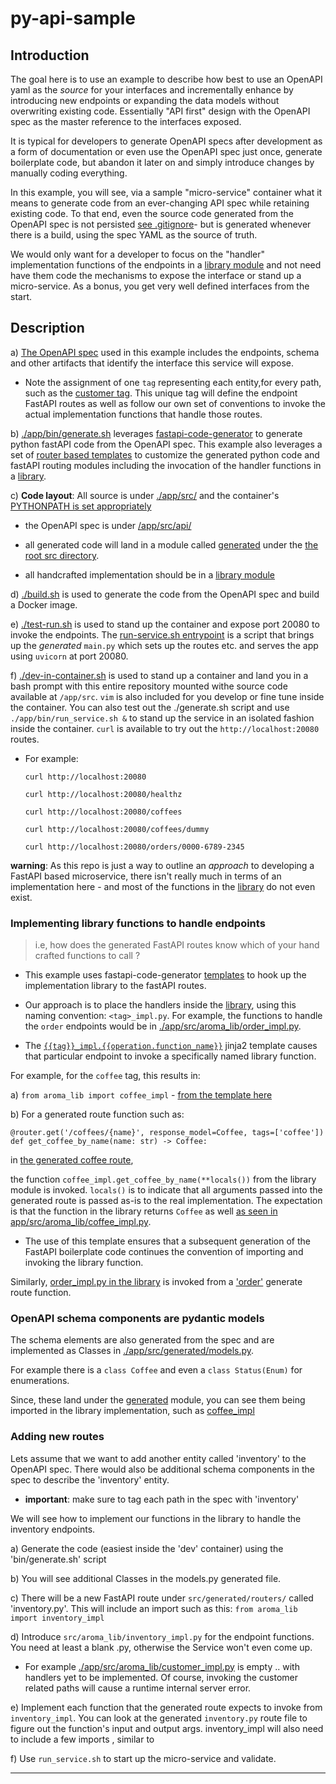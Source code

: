 # py-api-sample

## Introduction

The goal here is to use an example to describe how best to use an OpenAPI yaml as the _source_ for your interfaces and incrementally enhance by introducing new endpoints or expanding the data models without overwriting existing code. Essentially "API first" design with the OpenAPI spec as the master reference to the interfaces exposed.

It is typical for developers to generate OpenAPI specs after development as a form of documentation or even use the OpenAPI spec just once, generate boilerplate code, but abandon it later on and simply introduce changes by manually coding everything. 

In this example, you will see, via a sample "micro-service" container  what it means to generate code from  an ever-changing API spec while retaining existing code. To that end, even the source code generated from the OpenAPI spec is not persisted [see .gitignore](.gitignore)- but is generated whenever there is a build, using the spec YAML as the source of truth. 

We would only want for a developer to focus on the "handler" implementation functions of the endpoints in a [library module](./app/src/aroma_lib/) and not need have them code the mechanisms to expose the interface or stand up a micro-service. As a bonus, you get very well defined interfaces from the start.


## Description 

a) [The OpenAPI spec](./app/src/api/aroma-api.yaml) used in this example includes the endpoints, schema and other artifacts that identify the interface this service will expose.
-  Note the assignment of one `tag` representing each entity,for every path, such as the [customer tag](./app/src/api/aroma-api.yaml#L95). This unique tag will define the endpoint FastAPI routes as well as follow our own set of conventions to invoke the actual implementation functions that handle those routes.

b) [./app/bin/generate.sh](./app/bin/generate.sh) leverages [fastapi-code-generator](https://github.com/koxudaxi/fastapi-code-generator) to generate python fastAPI code from the OpenAPI spec. This example also leverages a set of [router based templates](./app/src/api/templates) to customize the generated python code and fastAPI routing modules including the invocation of the handler functions in a [library](./app/src/aroma_lib).

c) **Code layout**: All source is under [./app/src/](./app/src) and the container's [PYTHONPATH is set appropriately](./Dockerfile#L14)

- the OpenAPI spec is under [/app/src/api/](./app/src/api/)

- all generated code will land in a module called [generated](./app/src/generated/) under the [the root src directory](./app/src). 

- all handcrafted implementation should be in a [library module](./app/src/aroma_lib/)

d) [./build.sh](./build.sh) is used to generate the code from the OpenAPI spec and build a Docker image.

e) [./test-run.sh](./test-run.sh) is used to stand up the container and expose port 20080 to invoke the endpoints. The [run-service.sh entrypoint](./app/bin/run_service.sh) is a script that brings up the _generated_ `main.py` which sets up the routes etc. and serves the app using  `uvicorn` at port 20080.

f) [./dev-in-container.sh](./dev-in-container.sh) is used to stand up a container and land you in a bash prompt with this entire repository mounted withe source code available at `/app/src`. `vim` is also included for you develop or fine tune inside the container. You can also test out the ./generate.sh script and use `./app/bin/run_service.sh &` to stand up the service in an isolated fashion inside the container. `curl` is available to try out the `http://localhost:20080` routes.  

- For example:  

    `curl http://localhost:20080` 

    `curl http://localhost:20080/healthz` 

    `curl http://localhost:20080/coffees` 

    `curl http://localhost:20080/coffees/dummy` 

    `curl http://localhost:20080/orders/0000-6789-2345`

**warning**: As this repo is just a way to outline an _approach_ to developing a FastAPI based microservice, there isn't really much in terms of an implementation here - and most of the functions in the [library](./app/src/aroma_lib) do not even exist.

### Implementing library functions to handle endpoints

> i.e, how does the generated FastAPI routes know which of your hand crafted functions to call ?

- This example uses fastapi-code-generator [templates](./app/src/api/templates) to hook up the implementation library to the fastAPI routes.

- Our approach is to place the handlers inside the [library](./app/src/aroma_lib), using this naming convention: `<tag>_impl.py`. For example, the functions to handle the `order` endpoints would be in [./app/src/aroma_lib/order_impl.py](./app/src/aroma_lib/order_impl.py).

- The [`{{tag}}_impl.{{operation.function_name}}`](./app/src/api/templates/routers.jinja2#L46) jinja2 template causes that particular endpoint to invoke a specifically named library function.

For example, for the `coffee` tag, this results in:

a) `from aroma_lib import coffee_impl`  - [from the template here](./app/src/api/templates/routers.jinja2#L11)

b) For a generated route function such as:

```
@router.get('/coffees/{name}', response_model=Coffee, tags=['coffee'])
def get_coffee_by_name(name: str) -> Coffee:
```

in [the generated coffee route](./app/src/generated/routers/coffee.py), 

the function `coffee_impl.get_coffee_by_name(**locals())` from the library module is invoked. `locals()` is to indicate that all arguments passed into the generated route is passed as-is to the real implementation.  The expectation is that the function in the library returns `Coffee` as well [as seen in app/src/aroma_lib/coffee_impl.py](./app/src/aroma_lib/coffee_impl.py#L39). 

- The use of this template ensures that a subsequent generation of the FastAPI boilerplate code continues the convention of importing and invoking the library function.

Similarly,  [order_impl.py in the library](https://github.com/sriramsrinivasangmail/py-api-sample/blob/main/app/src/aroma_lib/order_impl.py#L6) is invoked from a ['order'](./app/src/generated/routers/order.py) generate route function.

### OpenAPI schema components are pydantic models 

The schema elements are also generated from the spec and are implemented as Classes in [./app/src/generated/models.py](./app/src/generated/models.py). 

For example there is a `class Coffee`  and even a `class Status(Enum)` for enumerations.

Since, these land under the [generated](./app/src/generated/) module, you can see them being imported in the library implementation, such as [coffee_impl](./app/src/aroma_lib/coffee_impl.py#L4)

### Adding new routes

Lets assume that we want to add another entity called 'inventory' to the OpenAPI spec.  There would also be additional schema components in the spec to describe the 'inventory' entity.

- **important**: make sure to tag each path in the spec with 'inventory'

We will see how to implement our functions in the library to handle the inventory endpoints.

a) Generate the code (easiest inside the 'dev' container) using the 'bin/generate.sh' script

b) You will see additional Classes in the models.py generated file.

c) There will be a new FastAPI route under `src/generated/routers/`  called 'inventory.py'.  This will include an import such as this: `from aroma_lib import inventory_impl`

d) Introduce  `src/aroma_lib/inventory_impl.py` for the endpoint functions.  You need at least a blank .py, otherwise the Service won't even come up. 
- For example [./app/src/aroma_lib/customer_impl.py](./app/src/aroma_lib/customer_impl.py) is empty .. with handlers yet to be implemented.  Of course, invoking the customer related paths will cause a runtime internal server error.

e) Implement each function that the generated route expects to invoke from `inventory_impl`. You can look at the generated `inventory.py` route file to figure out the function's input and output args. inventory_impl will also need to include a few imports , similar to [](./app/src/aroma_lib/order_impl.py##L1)

f) Use `run_service.sh` to start up the micro-service and validate.

---